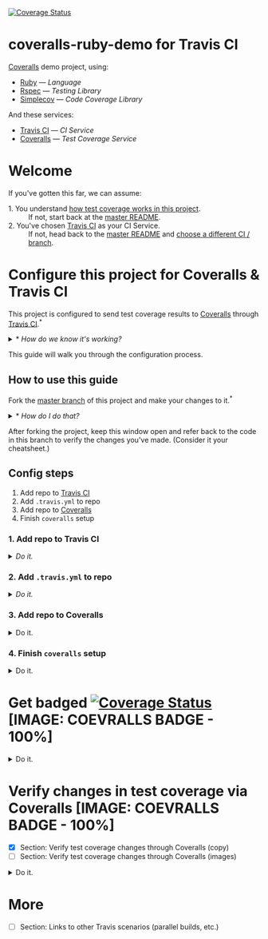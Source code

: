 [![Coverage Status](https://coveralls.io/repos/github/afinetooth/coveralls-demo-ruby/badge.svg?branch=travis)](https://coveralls.io/github/afinetooth/coveralls-demo-ruby?branch=travis)

# coveralls-ruby-demo for Travis CI

[Coveralls](https://coveralls.io/) demo project, using:

* [Ruby](https://www.ruby-lang.org/) — *Language*
* [Rspec](https://rspec.info/) — *Testing Library*
* [Simplecov](https://github.com/colszowka/simplecov) — *Code Coverage Library*

And these services:

* [Travis CI](http:://travis-ci.org) — *CI Service*
* [Coveralls](https://coveralls.io/) — *Test Coverage Service*

# Welcome

If you've gotten this far, we can assume:
   
<dl>
  <dt>1. You understand <a href="https://github.com/afinetooth/coveralls-demo-ruby#1-understand-test-coverage-in-this-project">how test coverage works in this project</a>.</dt>
  <dd>If not, start back at the <a href="https://github.com/afinetooth/coveralls-demo-ruby">master README</a>.</dd>

  <dt>2. You've chosen <a href="https://travis-ci.org/">Travis CI</a> as your CI Service.</dt>
  <dd>If not, head back to the <a href="https://github.com/afinetooth/coveralls-demo-ruby">master README</a> and <a href="https://github.com/afinetooth/coveralls-demo-ruby#which-ci-service-will-you-use">choose a different CI / branch</a>.</dd>
</dl>

# Configure this project for Coveralls & Travis CI

This project is configured to send test coverage results to [Coveralls](https://coveralls.io/) through [Travis CI](https://travis-ci.org/).<sup>*</sup>

<details>
   <summary>* <em>How do we know it's working?</em></summary>

---

Notice the Coveralls badge at the top of the page:

[![Coverage Status](https://coveralls.io/repos/github/afinetooth/coveralls-demo-ruby/badge.svg?branch=travis)](https://coveralls.io/github/afinetooth/coveralls-demo-ruby?branch=travis)

That tells us we're configured correctly and successfully receiving coverage reports back from [Coveralls](https://coveralls.io/).

---

</details>

This guide will walk you through the configuration process.

## How to use this guide

Fork the [master branch](https://github.com/afinetooth/coveralls-demo-ruby/tree/master) of this project and make your changes to it.<sup>*</sup> 

<details>
   <summary>* <em>How do I do that?</em></summary>
   
---

<details>
   <summary><strong>1. Fork the project</strong></summary>

---

Click the __Fork__ button:

![fork-this-project.png](../media/media/fork-this-project.png)

GitHub will tell you it's working on your fork:

![forking-this-project.png](../media/media/forking-this-project.png)

When it's done, you'll see a new repo that looks just like the original, called `coveralls-demo-ruby`, only now you'll notice it belongs to you:

![you-forked-this-project.png](../media/media/you-forked-this-project.png)

---

</details>

<details>
   <summary><strong>2. Clone the project</strong></summary>

---


Click the __Clone or download__ button, then click the __Clipboard icon__ to copy the URL:

![clone-this-project.png](../media/media/clone-this-project.png)

Now go to your terminal and enter the clone command:

```
git clone git@github.com:<your-github-username>/coveralls-demo-ruby.git
```

Your results should look something like this:

```
Cloning into 'coveralls-demo-ruby'...
Enter passphrase for key '/Users/jameskessler/.ssh/id_rsa': 
remote: Enumerating objects: 66, done.
remote: Counting objects: 100% (66/66), done.
remote: Compressing objects: 100% (66/66), done.
remote: Total 543 (delta 40), reused 0 (delta 0), pack-reused 477
Receiving objects: 100% (543/543), 2.51 MiB | 3.05 MiB/s, done.
Resolving deltas: 100% (335/335), done.
```

Great. Now you have a working copy of the project on your local machine.

---

</details>

<details>
   <summary><strong>3. Create a new working branch</strong></summary>

---

Change directories into the project directory:

```
cd coveralls-demo-ruby/
```

And create the new working branch:

*(Call the new branch whatever you wish, for instance: `travis-ci`.)*

```
git checkout -b travis-ci
```

Great. Now you're in a working branch where you can make changes to your own copy of this repo.

You're ready to continue with this guide.

</details>

---

</details>

After forking the project, keep this window open and refer back to the code in this branch to verify the changes you've made. (Consider it your cheatsheet.)

## Config steps

1. Add repo to [Travis CI](https://travis-ci.org/)
2. Add `.travis.yml` to repo
3. Add repo to [Coveralls](https://coveralls.io/)
4. Finish `coveralls` setup

### 1. Add repo to Travis CI

<details>
   <summary><em>Do it.</em></summary>
   
---
   
*If you haven't done so already, [fork this project](https://github.com/afinetooth/coveralls-demo-ruby/blob/travis/README.md#how-to-use-this-guide) and clone it down to your local machine so you're working with a local copy that belongs to you.*

*The rest of these steps apply to* <strong>your *project, not this one</strong>.*

---

To add a new public repo to Travis, __[Sign in](https://travis-ci.org/signin)__ at [http://travis-ci.org/](http://travis-ci.org/) with your GitHub login<sup>*</sup>:

![travis-ci-sign-in.png](../media/media/travis-ci-sign-in.png)

<details>
   <summary>* <em>Need to sign up?</em></summary>

---

Just click <strong><a target="_blank" href="https://travis-ci.org/signup">Sign up</a></strong> and use your GitHub login:

![travis-ci-sign-up.png](../media/media/travis-ci-sign-up.png)

---
</details>

Once you're signed in, click on your profile image on the uppper right and choose <strong>Settings</strong>, or go directly to:<br />
[https://travis-ci.org/account/repositories](https://travis-ci.org/account/repositories):

![travis-ci-settings-repos.png](../media/media/travis-ci-settings-repos.png)

<details>
   <summary><em>Wait! I don't see my repo!</em></summary>
   
---

If Travis doesn't already list all of your *public repos*, click the __Sync account__ button to refresh the list.<sup>*</sup>

<details>
   <summary>* <em>What about private repos?</em></summary>

---

<em><a href="http://travis-ci.org/">http://travis-ci.org/</a> is the free version of the Travis CI service that's always free for public repos. To manage private repos, you'll want to join the paid service at <a href="http://travis-ci.com/">http://travis-ci.com/</a>.</em>

</details>

---

</details>

To add your repo to Travis, simply click the toggle control next to your __repo name__, setting it to __ON__:

![travis-ci-settings-repos-coveralls-demo-ruby.png](../media/media/travis-ci-settings-repos-coveralls-demo-ruby.png)

<details>
   <summary><em>What about those settings?</em></summary>

---

<em>Not necessary right now. You can click on the <strong>Settings button</strong> next to your repo to see some basic configuration options, but for now let's leave everything there as-is.</em>

<em>Our looks like this:</em>

![travis-ci-settings-repos-coveralls-demo-ruby-settings.png](../media/media/travis-ci-settings-repos-coveralls-demo-ruby-settings.png)

---

</details>

__Great! [Travis](http://travis-ci.org/) is now tracking your repo.__

---

</details>

### 2. Add `.travis.yml` to repo

<details>
   <summary><em>Do it.</em></summary>
   
---

According to the <a href="https://docs.travis-ci.com/user/tutorial/">documentation</a>,<sup>*</sup> our next step is to add a `.travis.yml` config file to our repo.

<details>
   <summary>* <em>Where's that documentation?</em></summary>

---

<em>The free version of Travis CI doesn't offer as much hand-holding as the paid version. Clicking on <strong>Documentation</strong> in the footer even takes us to docs for the paid version of the service, which aren't 100% applicable for the free service.</em>

No matter, though. For us, the [Getting started with GitHub](https://docs.travis-ci.com/user/tutorial/#to-get-started-with-travis-ci-using-github) instructions still apply&mdash;<em>after the first three (3) steps aboout adding your repo to travis-ci.com</em>:

![travis-ci-docs-getting-started-with-github.png](../media/media/travis-ci-docs-getting-started-with-github.png)

That `.travis.yml` is for Ruby and applies well <em>enough</em> to our project...

![travis-ci-docs-getting-started-with-github-sample-travis-yml.png](../media/media/travis-ci-docs-getting-started-with-github-sample-travis-yml.png)

...with the exception that we're not using `jruby`. Instead, we're using "regular old ruby", or the MRI (or "Matz") version of Ruby, so our `.travis.yml` looks a little different from the example.

<details>
   <summary>* <em>What if my project's not in Ruby?</em></summary>
   
---

<em>If your project is in a different language, no worries. Travis CI provides a set of [language-specific guides](https://docs.travis-ci.com/user/language-specific/) for forming your `.travis.yml`. For instance, here's the guide for [Javascript with Node](https://docs.travis-ci.com/user/languages/javascript-with-nodejs/).</em>

<em>For this project we're using Ruby, so go with the Ruby config for now.</em>

</details>

---

</details>

Here's the version to use for your project:

```yaml
language: ruby
rvm:
- 2.6.3

script:
  - bundle exec rspec

notifications:
  email: false
```

<details>
   <summary><em>What do those settings mean?</em></summary>

---

Pretty straighforward:

```
language: ruby
rvm:
- 2.6.3
```

Tells Travis that our project is in `ruby`, specifically, version `2.6.3`.

(Moreover, we're using the default Ruby interpreter&mdash;MRI, or "Matz Ruby." If we were using a different interpreter, such as JRuby, then we'd need another line below `-2.6.3`, specifically `- jruby` (*same level of indentation*)).

```
script:
  - bundle exec rspec
```

Is telling Travis how to run our project.

In this case, we're asking Travis to run our test suite (RSpec).

Finally:

```
notifications:
  email: false
```

Tell Travis "don't send me an email every time I push a commit." Completely optional, just a suggestion to keep your first builds from being too noisy.

If you'd like to see how those emails look, just replace `false` with your email, like:

```
notifications:
  email: afinetooth@gmail.com
```

And that's it. Pretty simple, right?

<details>
   <summary><em>Hey, why is my `.travis.yml` different from the version in this branch?</em></summary>

---

Your version is simpler than ours for one reason.

Our `.travis.yml` looks like this:

```yaml
language: ruby
rvm:
- 2.6.3

branches:
  only:
  - travis
  except:
  - master

script:
  - bundle exec rspec

notifications:
  email: false
```

Where the difference is this section:

```yaml
branches:
  only:
  - travis
  except:
  - master
```

That `branches:` section just means we're doing something a little fancier around our branches compared to your project.

Specifically, in our project we only want to run builds on pushes to our `travis` branch, which is the only branch we've configured to work with Travis CI. (Other branches work with other CI services.)

Therefore, we use the `only:` declaration and specify `travis` (*for the `travis` branch*).

For good measure, we've also added the `except:` declaration&mdash;not strictly necessary, but informative in that we never want to to run builds on commits to our `master` branch. That's because our master branch is meant to remain a pristine area of unconfigured demo code. (Code that will run nowhere except on our local machine.)

By contrast, your first Travis config can be more "plain vanilla," permitting builds on any branch you might create on your project. 

Thus, no need for you to declare anything under `branches:`.

</details>

---

</details>

Just paste those contents into a new, empty file in your IDE titled `.travis.yml`.

Then commit it:

```
git add .
git commit -m "Add .travis.yml."
```

Then add the file to your repo by pushing it up to GitHub:

```
git push -u origin <my-new-branch>
```

And guess what? 

__That's it! Travis is building your project in a remote CI environment.__

<details>
   <summary><em>Prove it!</em></summary> 
   
---

Travis started your first build the moment you pushed your last commit:

```
git push -u origin <my-new-branch>
```

To prove that to yourself, just visit [Travis](https://travis-ci.org/) to see your first build.

For us, that meant going here:<br />
[https://travis-ci.org/github/afinetooth/coveralls-demo-ruby](https://travis-ci.org/github/afinetooth/coveralls-demo-ruby) 

Your URL will be different, but should follow this format:

```
https://travis-ci.org/github/<your-github-username>/<your-github-repo>
```

Your first build should look something like this:

![travis-ci-first-build.png](../media/media/travis-ci-first-build.png)

Simply stated, a successful build&mdash;albeit, without much going on.

Notice those test results, which look the same as on our local machine:

```
$ bundle exec rspec

ClassOne
  covered
    returns 'covered'
    
Finished in 0.00176 seconds (files took 0.13071 seconds to load)
1 example, 0 failures

Coverage report generated for RSpec to /home/travis/build/afinetooth/coveralls-demo-ruby/coverage. 4 / 5 LOC (80.0%) covered.
The command "bundle exec rspec" exited with 0.
```

That means our tests passed and therefore our build succeeded.

</details>

Now, let's tell Travis to start sending its test results to Coveralls.

---

</details>

### 3. Add repo to Coveralls

<details>
   <summary>Do it.</summary>
   
---
   
To add your repo to [Coveralls](https://coveralls.io/sign-in), go to [http://coveralls.io/sign-in](https://coveralls.io/sign-in) and __Sign In__ with GitHub:

![coveralls-sign-in.png](../media/media/coveralls-sign-in.png)

Upon first sign-in, you won't have any active repos, so go to [Add Repos](https://coveralls.io/repos/new) and find a list of your public repos:

![coveralls-add-repo.png](../media/media/coveralls-add-repo.png)

To add your repo, simply click the __Toggle control__ next to your __repo name__, switching it to __ON__:

![coveralls-add-repo-turn-on.png](../media/media/coveralls-add-repo-turn-on.png)

<details>
   <summary><em>Wait, I don't see my repo!</em></summary>
   
---

In that case, click on the __Sync Repos button__ in the upper right:

![coveralls-add-repo-sync-repos.png](../media/media/coveralls-add-repo-sync-repos.png)

<details>
   <summary><em>What about my private repos?</em></summary>
   
---

[Coveralls](https://coveralls.io/) is free to use for public repos. To add private repos, you'll need to [subscribe](http://coveralls.io/sign-up). 

</details>

---

</details>

Great! [Coveralls](https://coveralls.io/) is now tracking your repo.

---

</details>

### 4. Finish `coveralls` setup

<details>
   <summary>Do it.</summary>
   
---

[Coveralls](https://coveralls.io/) provides easy-to-follow setup instructions for each new repo.

To access them, just click the __Details button__ next to your repo name:

![coveralls-add-repo-turn-on.png](../media/media/coveralls-add-repo-turn-on.png)

And follow the steps presented:

![coveralls-new-repo-setup.png](../media/media/coveralls-new-repo-setup.png)
   
Our first step is technically optional, but in the interest of good form let's add a new file called `.coveralls.yml` to our repo with the following contents:

```yaml
service-name: travis-ci
```

<details>
   <summary><em>Why is this optional?</em></summary>
   
---

Adding a `.coveralls.yml` is technically optional for [Coveralls](https://coveralls.io/) because [Travis CI](http://travis-ci.org/) is Coveralls' default CI service. Coveralls was originally created for use with [Travis CI (dot org)](http://travis-ci.org/) and has since grown to support more Ci services.

---

</details>

*We don't need to add a `repo-token` to our `.coveralls.yml` file at this time, so we can skip that part.*

Next step, add the `coveralls` gem to our Gemfile:

```ruby
gem 'coveralls', require: false
```

And for good measure, since there's currently a conflict between the `coveralls` gem and the latest version of `simplecov`, let's lock down the version of `simplecov` we'll use in our project. In your Gemfile, add this line *above* the line, `gem 'coveralls', require: false` so the last two lines of our Gemfile look like this:

```ruby
gem 'simplecov', '0.16'
gem 'coveralls', require: false
```

Since we're changing the version of our `simplecov` gem, we need to update the gems in our project with this command:

```
bundle install
```

Last step, let's add a line of code that invokes `coveralls` to the very top of our test suite's helper file. For our test suite, [RSpec](http://rspec.info), that's `spec_helper.rb`:

```ruby
require 'coveralls'
Coveralls.wear!

# Your code here
```

Save the file.

Commit your changes:

```
git add .
git commit -m "Add coveralls gem and .coveralls.yml."
```

Push them up to GitHub:

```
git push
```

And that's it!

Coverage for your next Travis build will now appear on the details page for your repo, in place of the instructions we just followed.

Your URL for that page will have the format:

```
https://coveralls.io/github/<your-github-username>/<your-github-repo-name>
```

Your first code coverage report will look something like this:

![coveralls-first-coverage-report.png](../media/media/coveralls-first-coverage-report.png)

Congratulations, you're sending code coverage results to [Coveralls](https://coveralls.io/).

---

</details>

# Get badged [![Coverage Status](https://coveralls.io/repos/github/afinetooth/coveralls-demo-ruby/badge.svg?branch=travis)](https://coveralls.io/github/afinetooth/coveralls-demo-ruby?branch=travis) [IMAGE: COEVRALLS BADGE - 100%]

<details>
   <summary>Do it.</summary>
   
---

At the bottom of your Coveralls start page:

![coveralls-first-coverage-report.png](../media/media/coveralls-first-coverage-report.png)

You'll see a box like this instructing you to badge your repo:

![coveralls-badge-your-repo.png](../media/media/coveralls-badge-your-repo.png)

Click on the __Embed button__ and choose the version of markup that applies for you:

![coveralls-badge-your-repo-choose-embed-markup.png](../media/media/coveralls-badge-your-repo-choose-embed-markup.png)

*(For a GitHub README, that's the __Markdown__ version.)*

Then paste the markup into the top of your README, and...

__Voilà__:

[![Coverage Status](https://coveralls.io/repos/github/afinetooth/coveralls-demo-ruby/badge.svg?branch=travis)](https://coveralls.io/github/afinetooth/coveralls-demo-ruby?branch=travis)

__Your repo is badged!__

---

</details>

# Verify changes in test coverage via Coveralls [IMAGE: COEVRALLS BADGE - 100%]

- [x] Section: Verify test coverage changes through Coveralls (copy)
- [ ] Section: Verify test coverage changes through Coveralls (images)

<details>
   <summary>Do it. </summary>
   
---

Since you understand [how test coverage works in this project](https://github.com/afinetooth/coveralls-demo-ruby#1-understand-test-coverage-in-this-project), let's verify those same change through the [Coveralls](https://coveralls.io/) service. 

If you completed the steps above, and [Travis CI](https://travis-ci.org/) pushed your first build to [Coveralls](https://coveralls.io/), you'll note that coverage stands at 80%:

[SCREENSHOT: COVERALLS FIRST BUILD - 80%]

The badge on your repo reinforces that:

[IMAGE: COVERALLS BADGE 80%]

Let's add a test that lifts coverage to 100%.

To do that, open the test file, `/spec/class_one_spec.rb`, and uncomment the second test in the file, so that this:

```ruby
require 'spec_helper'
require 'class_one'

describe ClassOne do

  describe "covered" do
    it "returns 'covered'" do
      expect(ClassOne.covered).to eql("covered")
    end
  end

  # Uncomment below to achieve 100% coverage
  # describe "uncovered" do
  #   it "returns 'uncovered'" do
  #     expect(ClassOne.uncovered).to eql("uncovered")
  #   end
  # end
end
```

Becomes this:

```ruby
require 'spec_helper'
require 'class_one'

describe ClassOne do

  describe "covered" do
    it "returns 'covered'" do
      expect(ClassOne.covered).to eql("covered")
    end
  end

  # Uncomment below to achieve 100% coverage
  describe "uncovered" do
    it "returns 'uncovered'" do
      expect(ClassOne.uncovered).to eql("uncovered")
    end
  end
end
```

Save the file, commit the change and push it to GitHub:

```
git commit -m "Add tests."
git push
```

That push will trigger a [new build at Travis CI](#):

[SCREENSHOT: NEW TRAVIS BUILD]

Which in turn triggers a [new build at Coveralls](#):

[SCREENSHOT: NEW COVERALLS BUILD - 100%]

Which now reads 100%:

[IMAGE: CLOSE-UP OF 100%]

Which is reinforced by your updated badge:

[IMAGE: BADGE - 100%]

__Bam. Automated test coverage updates from Coveralls.__

---

</details>

# More

- [ ] Section: Links to other Travis scenarios (parallel builds, etc.)

